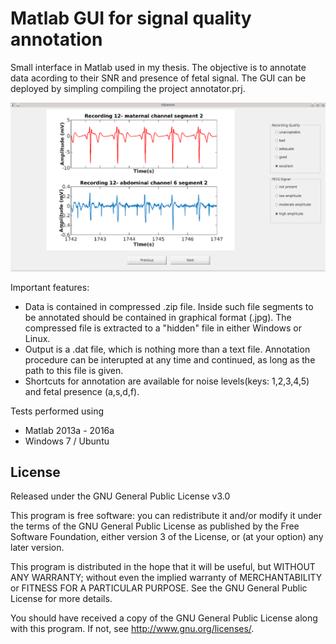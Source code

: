 # Matlab GUI for signal quality annotation 

Small interface in Matlab used in my thesis. The objective is to annotate data acording to their SNR and presence of fetal signal. The GUI can be deployed by simpling compiling the project annotator.prj.

<center><img src="ssgui.png" alt="ssgui" width="640"/></center>

Important features:
- Data is contained in compressed .zip file. Inside such file segments to be annotated should be contained in graphical format (.jpg). The compressed file is extracted to a "hidden" file in either Windows or Linux.
- Output is a .dat file, which is nothing more than a text file. Annotation procedure can be interupted at any time and continued, as long as the path to this file is given.
- Shortcuts for annotation are available for noise levels(keys: 1,2,3,4,5) and fetal presence (a,s,d,f).

Tests performed using
- Matlab 2013a - 2016a
- Windows 7 / Ubuntu

## License

Released under the GNU General Public License v3.0

This program is free software: you can redistribute it and/or modify it under the terms of the GNU General Public License as published by the Free Software Foundation, either version 3 of the License, or (at your option) any later version.

This program is distributed in the hope that it will be useful, but WITHOUT ANY WARRANTY; without even the implied warranty of MERCHANTABILITY or FITNESS FOR A PARTICULAR PURPOSE. See the GNU General Public License for more details.

You should have received a copy of the GNU General Public License along with this program. If not, see http://www.gnu.org/licenses/.

